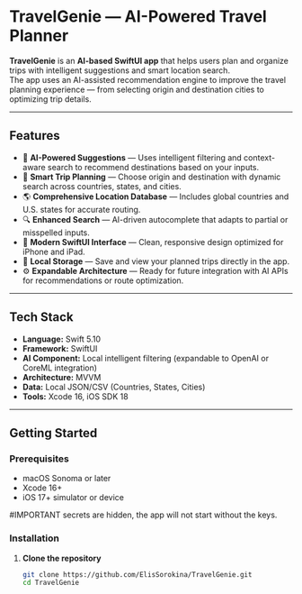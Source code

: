 # TravelGenie — AI-Powered Travel Planner

**TravelGenie** is an **AI-based SwiftUI app** that helps users plan and organize trips with intelligent suggestions and smart location search.  
The app uses an AI-assisted recommendation engine to improve the travel planning experience — from selecting origin and destination cities to optimizing trip details.

---

##  Features

- 🤖 **AI-Powered Suggestions** — Uses intelligent filtering and context-aware search to recommend destinations based on your inputs.  
- 🧭 **Smart Trip Planning** — Choose origin and destination with dynamic search across countries, states, and cities.  
- 🌎 **Comprehensive Location Database** — Includes global countries and U.S. states for accurate routing.  
- 🔍 **Enhanced Search** — AI-driven autocomplete that adapts to partial or misspelled inputs.  
- 📱 **Modern SwiftUI Interface** — Clean, responsive design optimized for iPhone and iPad.  
- 💾 **Local Storage** — Save and view your planned trips directly in the app.  
- ⚙️ **Expandable Architecture** — Ready for future integration with AI APIs for recommendations or route optimization.

---


## Tech Stack

- **Language:** Swift 5.10  
- **Framework:** SwiftUI  
- **AI Component:** Local intelligent filtering (expandable to OpenAI or CoreML integration)  
- **Architecture:** MVVM  
- **Data:** Local JSON/CSV (Countries, States, Cities)  
- **Tools:** Xcode 16, iOS SDK 18

---

##  Getting Started

### Prerequisites
- macOS Sonoma or later  
- Xcode 16+  
- iOS 17+ simulator or device

#IMPORTANT
secrets are hidden, the app will not start without the keys.

### Installation

1. **Clone the repository**
   ```bash
   git clone https://github.com/ElisSorokina/TravelGenie.git
   cd TravelGenie
